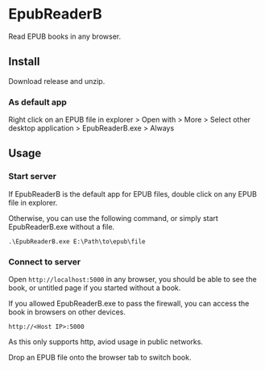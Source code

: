 # EpubReaderB

Read EPUB books in any browser.

## Install

Download release and unzip.

### As default app

Right click on an EPUB file in explorer > Open with > More > Select other desktop application > EpubReaderB.exe > Always

## Usage

### Start server

If EpubReaderB is the default app for EPUB files, double click on any EPUB file in explorer.

Otherwise, you can use the following command, or simply start EpubReaderB.exe without a file.

```
.\EpubReaderB.exe E:\Path\to\epub\file
```

### Connect to server

Open `http://localhost:5000` in any browser, you should be able to see the book, or untitled page if you started without a book.

If you allowed EpubReaderB.exe to pass the firewall, you can access the book in browsers on other devices.

```
http://<Host IP>:5000
```

As this only supports http, aviod usage in public networks.

Drop an EPUB file onto the browser tab to switch book.
